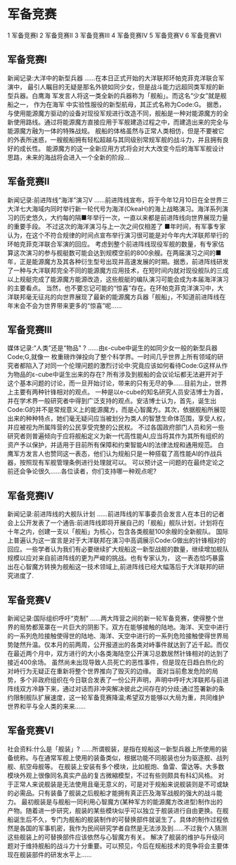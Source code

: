 # 军备竞赛

1 军备竞赛I
2 军备竞赛II
3 军备竞赛III
4 军备竞赛IV
5 军备竞赛V
6 军备竞赛VI

## 军备竞赛I

新闻记录:大洋中的新型兵器
……在本日正式开始的大洋联邦环帕克菲克洋联合军演中，
最引人瞩目的无疑是那名外貌如同少女，但是战斗能力远超同类军规的新型兵器。白鹰海
军发言人将这一类全新的兵器称为「舰船」。而这名“少女”就是舰船之一， 作为在海军
中实验性服役的新型航母，其正式名称为Code:G。
据悉，与使用能源魔方驱动的设备对现役军规进行改造不同，舰船是一种对能源魔方的全新使用路线。通过将能源魔方直接应用于军舰建造过程之中，而建造出来的完全与能源魔方融为一体的特殊战规。
舰船的体格虽然与正常人类相仿，但是不要被它的外表所迷惑，一艘舰船拥有轻松超越与其同级别常规军舰的战斗力，并且拥有良好的成长性。
能源魔方的这一全新应用方式将会对大大改变今后的海军军舰设计思路，未来的海战将会进入一个全新的阶段…

## 军备竞赛II

新闻记录:前进阵线“海洋”演习V
……前进阵线宣布，将于今年12月10日在全世界三大洋七大海域内同时举行新一轮代号为海洋(OkeaH)的海上战略演习。海洋系列演习的历史悠久，大约每的隔■年举行一次，一直以来都是前进阵线向世界展现力量的重要手段。
不过这次的海洋演习与上一次之间仅相差了 ■年时间，有军事专家认为，在这个不符合规律的时间点宣布举行演习很可能是对今年内大洋联邦举行的环帕克菲克洋联合军演的回应。
考虑到整个前进阵线现役军舰的数量，有专家估算这次演习的参与舰艇数可能会达到规模空前的800余艘。在两届演习之间的■年，正是能源魔方及其各种衍生型号出现并高速发展的时期。据悉，前进阵线研发了一种与大洋联邦完全不同的能源魔方应用技术，在短时间内就对现役舰队的三成以上规艇完成了能源魔方能源改造，这些舰艇的编队演习可能会成为本届海洋演习的主要看点。
当然，也不要忘记可能的“惊喜”存在。在环帕克菲克洋演习中，大洋联邦毫无征兆的向世界展现了最新的能源魔方兵器「舰船」，不知道前进阵线在年末会不会为世界带来更多的“惊喜”呢……

## 军备竞赛III

媒体记录:“人类”还是“物品" ?
……由ε-cube中诞生的如同少女一般的新型兵器Code;G,就像一 枚重磅炸弹投向了整个科学界。一时间几乎世界上所有领域的研究者都陷入了对同一个伦理问题的激烈讨论中:究竟应该如何看待Code:G这样从作为物品的ε-cube中诞生出来的存在?
所有涉及到舰船的会议论坛都无法避开对于这个基本问题的讨论，而一旦开始讨论，带来的只有无尽的争……目前为止，世界上主要有两种针锋相对的观点。
一种是以e-cube的知名研究人员安洁博士为首，并在学术界一般研究者中得到广泛支持的观点。安洁博士认为，首先，诞生出Code:G的并不是常规意义上的能源魔方，而是心智魔方。其次，依据舰船所展现出来的种种特点，她们毫无疑问应当被划分为类人的智慧生命体范围，享受人权，并应被视为所属阵营的公民享受完整的公民权。
不过各国政府部门人员和另一些研究者则普遍倾向于应将舰船定义为新一代高性能AI,应当将其作为其所有组织的资产予以保护，并适用于目前所有保障和约束智能AI的法律法规和通用规范。
白鹰军方发言人也赞同这一表态，他们认为规船只是一种搭载了高性能AI的作战兵器，按照现有军舰管理条例进行处理就可以。
可以预计这一问题的在最终定论之前还会争论很久……各位读者，你们支持哪一种观点呢?

## 军备竞赛IV

新闻记录:前进阵线的大舰队计划
……前进阵线的军事委员会发言人在本日的记者会上公开发表了一个通告:前进阵线即将开展自己的「舰船」舰队计划，计划将在十年之内，创建一支以「舰船」为核心，包含各类舰艇100余艘的全新舰队。
国际上普遍认为这一宣言是对于大洋联邦在演习中高调展示Code:G做出的针锋相对的回应。一些学者认为我们有必要继续扩大规船这一新型战舰的数量，继续增加舰队规模以应对来自前进阵线的更为严峻的挑战。也有专家认为， 这一表态恰巧暴露出在心智魔方转换为舰船这一技术领域上,前进阵线已经大幅落后于大洋联邦的研究进度了.

## 军备竞赛V

新闻记录:国际组织呼吁“克制”
……两大阵营之间的新一轮军备竞赛，使得整个世界的局势都笼罩在一片巨大的阴影下。双方在能够接触的陆地。海洋、天空中进行的一系列危险接触使得世的陆地、海洋、天空中进行的一系列危险接触使得世界局势陡然升温。仅本月的前两周，公开报道出的各类对峙事件就达到了近千起。而仅在最近两个月中，双方进行的大小各类海陆空公开演习总数居然针锋相对的达到了接近400余场。
虽然尚未出现导致人员死亡的恶性事件，但是现在日趋白热化的对峙行为无疑正在重新将整个世界推向了毁灭的边缘。
面对当前愈发危险的局势，多个非政府组织在今日联合发表了一份公开声明，声明中呼吁大洋联邦与前进阵线双方冷静下来，通过对话而非冲突解决彼此之间存在的分歧;通过签署新的条约限制舰队扩展速度，这一轮军备竞赛降温;希望双方能够以大局为重，共同维护世界和平与全人类的来来……

## 军备竞赛VI

社会资料:什么是「舰装」? 
……所谓舰装，是指在规船这一新型兵器上所使用的装备统称。与在通常军舰上使用的装备类似，根据功能不同舰装也分为驱逐舰、战列舰、航空母舰等。
在舰装上安装有多个模块，比如舰炮、鱼雷、雷达等。大多数模块外观上很像同名真实产品的复古微縮模型，不过有些则颇具有科幻风格。
对于正常人来说舰装是无法使用且毫无意义的，可是对于规船来说舰装则是不可或缺的必需品。只有装备了舰装之后舰船才能拥有真正匹及海军战舰的强大的战斗能力。
最初舰装是与舰船一同利用心智魔方(某种军方的能源魔方改进型)制作出的产物。随着进一步研究，舰装的某些模块似乎可以独立于舰装进行自由更换。在舰船诞生后不久，专门为舰船的舰装制作的可替换部件就诞生了。具体的制作过程依然是各国的军事机密，我作为民间研究学者自然是无法涉及到……不过我个人猜测这些舰装上的可替换部件应该依然与心智魔方有关。
解决了舰装的维护与升级问题对于维持舰船的战斗力十分重要。可以预见，今后在规船技术的竞争将会主要体现在舰装部件的研发水平上……

